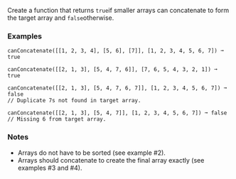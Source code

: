 Create a function that returns `true`if smaller arrays can concatenate to form the target array and `false`otherwise.


### Examples ###
    canConcatenate([[1, 2, 3, 4], [5, 6], [7]], [1, 2, 3, 4, 5, 6, 7]) ➞ true

    canConcatenate([[2, 1, 3], [5, 4, 7, 6]], [7, 6, 5, 4, 3, 2, 1]) ➞ true

    canConcatenate([[2, 1, 3], [5, 4, 7, 6, 7]], [1, 2, 3, 4, 5, 6, 7]) ➞ false
    // Duplicate 7s not found in target array.

    canConcatenate([[2, 1, 3], [5, 4, 7]], [1, 2, 3, 4, 5, 6, 7]) ➞ false
    // Missing 6 from target array.


### Notes ###
*   Arrays do not have to be sorted (see example #2).
*   Arrays should concatenate to create the final array exactly (see examples #3 and #4).